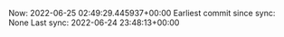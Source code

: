 Now: 2022-06-25 02:49:29.445937+00:00 Earliest commit since sync: None Last sync: 2022-06-24 23:48:13+00:00
